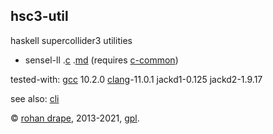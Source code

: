 hsc3-util
---------

haskell supercollider3 utilities

- sensel-ll
  .[c](?t=hsc3-util&e=cmd/sensel-ll.c)
  .[md](?t=hsc3-util&e=md/sensel-ll.md)
  (requires [c-common](?t=c-common))

tested-with:
[gcc](http://gcc.gnu.org/) 10.2.0
[clang](https://clang.llvm.org/)-11.0.1
jackd1-0.125
jackd2-1.9.17

see also: [cli](?t=hsc3-texts&e=md/cli.md)

© [rohan drape][rd], 2013-2021, [gpl][gpl].

[rd]: http://rohandrape.net/
[gpl]: http://gnu.org/copyleft/
